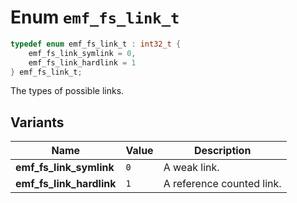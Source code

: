 # Enum `emf_fs_link_t`

```c
typedef enum emf_fs_link_t : int32_t {
    emf_fs_link_symlink = 0,
    emf_fs_link_hardlink = 1
} emf_fs_link_t;
```

The types of possible links.

## Variants

| Name                     | Value | Description               |
| ------------------------ | ----- | ------------------------- |
| **emf_fs_link_symlink**  | `0`   | A weak link.              |
| **emf_fs_link_hardlink** | `1`   | A reference counted link. |
